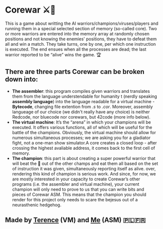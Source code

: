 # Corewar ⚔️🤺

This is a game about writting the AI warriors/champions/viruses/players and running them in a special selected section of memory (so-called core). Two or more warriors are entered into the memory array at randomly chosen positions and not knowing the enemies' positions, they have to defeat them all and win a match. They take turns, one by one, per which one instruction is executed. The end ensues when all the processes are dead; the last warrior reported to be “alive” wins the game. 🏆
 


## There are three parts Corewar can be broken down into:
* **The assembler**: this program compiles given warriors and translates them from the language understendable for humanity t (nerdly speaking **assembly language**) into the language readable for a virtual machine - **Bytecode**, changing file extention from _.s_ to _.cor_. Moreover, assembly langueage of our choice (we didn't really have any choice) is neither Redcode, nor bluecode nor corewars, but 42code (more info below).
* **The virtual machine**: It’s the “arena” in which your champions will be executed.
It offers various functions, all of which will be useful for the battle of the champions.
Obviously, the virtual machine should allow for numerous simultaneous processes;
we are asking you for a gladiator fight, not a one-man show simulator.A core creates a closed loop - after crossing the
	highest avaliable address, it comes back to the first cell of memory.
* **The champion**: this part is about creating a super powerful warrior that will beat the 💩 out of the other champs and eat them all based on the set of instruction it was given, simultaneously reporting itself as alive.  over, rendering this kind of champion is serious work. And since, for now, we
are mostly interested in your capacity to create Corewar’s other programs (i.e. the
assembler and virtual machine), your current champion will only need to prove to
us that you can write bits and pieces of Corewar ASM. This means that the champion
you should render for this project only needs to scare the bejesus out of a
neurasthenic hedgehog.

## Made by [Terence](https://github.com/tle-huu) (VM) and [Me](https://github.com/psprawka) (ASM)  🇵🇱🇫🇷
</br>
